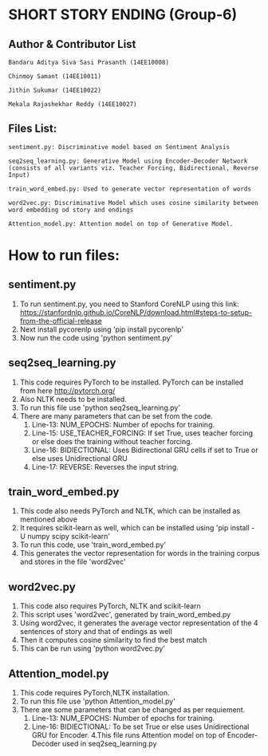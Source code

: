 # SHORT STORY ENDING (Group-6)
## Author & Contributor List

```
Bandaru Aditya Siva Sasi Prasanth (14EE10008)

Chinmoy Samant (14EE10011)

Jithin Sukumar (14EE10022)

Mekala Rajashekhar Reddy (14EE10027)
```


## Files List:
```
sentiment.py: Discriminative model based on Sentiment Analysis

seq2seq_learning.py: Generative Model using Encoder-Decoder Network (consists of all variants viz. Teacher Forcing, Bidirectional, Reverse Input)

train_word_embed.py: Used to generate vector representation of words

word2vec.py: Discriminative Model which uses cosine similarity between word embedding od story and endings

Attention_model.py: Attention model on top of Generative Model.

```

# How to run files:
## sentiment.py
1. To run sentiment.py, you need to Stanford CoreNLP using this link: https://stanfordnlp.github.io/CoreNLP/download.html#steps-to-setup-from-the-official-release
2. Next install pycorenlp using 'pip install pycorenlp'
3. Now run the code using 'python sentiment.py'

## seq2seq_learning.py
1. This code requires PyTorch to be installed. PyTorch can be installed from here http://pytorch.org/
2. Also NLTK needs to be installed.
3. To run this file use 'python seq2seq_learning.py'
4. There are many parameters that can be set from the code.
    1. Line-13: NUM_EPOCHS: Number of epochs for training.
    2. Line-15: USE_TEACHER_FORCING: If set True, uses teacher forcing or else does the training without teacher forcing.
    3. Line-16: BIDIECTIONAL: Uses Bidirectional GRU cells if set to True or else uses Unidirectional GRU
    4. Line-17: REVERSE: Reverses the input string.

## train_word_embed.py
1. This code also needs PyTorch and NLTK, which can be installed as mentioned above
2. It requires scikit-learn as well, which can be installed using 'pip install -U numpy scipy scikit-learn'
3. To run this code, use 'train_word_embed.py'
4. This generates the vector representation for words in the training corpus and stores in the file 'word2vec'

## word2vec.py
1. This code also requires PyTorch, NLTK and scikit-learn
2. This script uses 'word2vec', generated by train_word_embed.py
3. Using word2vec, it generates the average vector representation of the 4 sentences of story and that of endings as well
4. Then it computes cosine similarity to find the best match
5. This can be run using 'python word2vec.py'

## Attention_model.py
1. This code requires PyTorch,NLTK installation.
2. To run this file use 'python Attention_model.py'
3. There are some parameters that can be changed as per requiement.
    1. Line-13: NUM_EPOCHS: Number of epochs for training.
    2. Line-16: BIDIECTIONAL: To be set True or else uses Unidirectional GRU for Encoder.
4.This file runs Attention model on top of Encoder-Decoder used in seq2seq_learning.py

